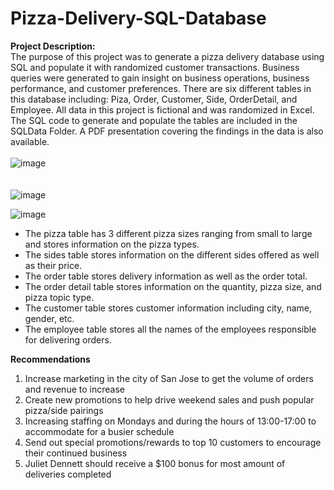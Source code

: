 # Pizza-Delivery-SQL-Database

**Project Description:**
<br /> The purpose of this project was to generate a pizza delivery database using SQL and populate it with randomized customer transactions. Business queries were generated to gain insight on business operations, business performance, and customer preferences. There are six different tables in this database including: Piza, Order, Customer, Side, OrderDetail, and Employee. All data in this project is fictional and was randomized in Excel. The SQL code to generate and populate the tables are included in the SQLData Folder. A PDF presentation covering the findings in the data is also available.
<br />
<br />
![image](https://user-images.githubusercontent.com/73268880/141704892-49b38892-ebb2-459d-99e8-5bd15bada8ca.png)
<br />
<br />
<br />
![image](https://user-images.githubusercontent.com/73268880/141702778-f18f7c07-f8e9-4104-b5e6-8cb7f4f20636.png)


![image](https://user-images.githubusercontent.com/73268880/141702636-31950683-43cc-408d-8ec2-baa4ee0ee288.png)
<br />
- The pizza table has 3 different pizza sizes ranging from small to large and stores information on the pizza types.
- The sides table stores information on the different sides offered as well as their price.
- The order table stores delivery information as well as the order total.
- The order detail table stores information on the quantity, pizza size, and pizza topic type.
- The customer table stores customer information including city, name, gender, etc.
- The employee table stores all the names of the employees responsible for delivering orders.



**Recommendations**
1) Increase marketing in the city of San Jose to get the volume of orders  and revenue to increase
2) Create new promotions to help drive weekend sales and push popular pizza/side pairings
3) Increasing staffing on Mondays and during the hours of 13:00-17:00 to accommodate for a busier schedule
4) Send out special promotions/rewards to top 10 customers to encourage their continued business 
5) Juliet Dennett should receive a $100 bonus for most amount of deliveries completed
